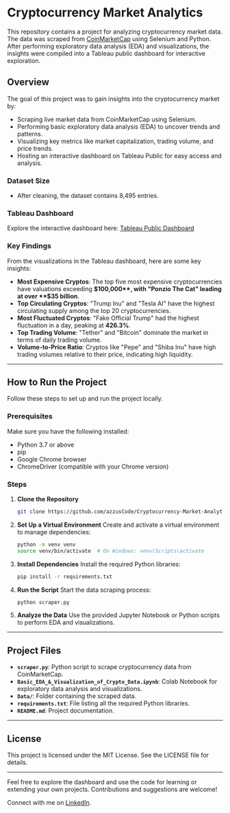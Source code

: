 # Cryptocurrency Market Analytics

This repository contains a project for analyzing cryptocurrency market data. The data was scraped from [CoinMarketCap](https://coinmarketcap.com/) using Selenium and Python. After performing exploratory data analysis (EDA) and visualizations, the insights were compiled into a Tableau public dashboard for interactive exploration.

## Overview

The goal of this project was to gain insights into the cryptocurrency market by:

- Scraping live market data from CoinMarketCap using Selenium.
- Performing basic exploratory data analysis (EDA) to uncover trends and patterns.
- Visualizing key metrics like market capitalization, trading volume, and price trends.
- Hosting an interactive dashboard on Tableau Public for easy access and analysis.

### Dataset Size
- After cleaning, the dataset contains 8,495 entries.

### Tableau Dashboard
Explore the interactive dashboard here: [Tableau Public Dashboard](https://public.tableau.com/app/profile/md.abidul.mohaimin/viz/CryptocurrencyMarketAnalytics/CryptocurrencyMarketAnalytics)

### Key Findings
From the visualizations in the Tableau dashboard, here are some key insights:
- **Most Expensive Cryptos**: The top five most expensive cryptocurrencies have valuations exceeding **$100,000**, with "Ponzio The Cat" leading at over **$35 billion**.
- **Top Circulating Cryptos**: "Trump Inu" and "Tesla AI" have the highest circulating supply among the top 20 cryptocurrencies.
- **Most Fluctuated Cryptos**: "Fake Official Trump" had the highest fluctuation in a day, peaking at **426.3%**.
- **Top Trading Volume**: "Tether" and "Bitcoin" dominate the market in terms of daily trading volume.
- **Volume-to-Price Ratio**: Cryptos like "Pepe" and "Shiba Inu" have high trading volumes relative to their price, indicating high liquidity.

---

## How to Run the Project

Follow these steps to set up and run the project locally.

### Prerequisites
Make sure you have the following installed:
- Python 3.7 or above
- pip
- Google Chrome browser
- ChromeDriver (compatible with your Chrome version)

### Steps

1. **Clone the Repository**
   ```bash
   git clone https://github.com/azzusCode/Cryptocurrency-Market-Analytics
   ```

2. **Set Up a Virtual Environment**
   Create and activate a virtual environment to manage dependencies:
   ```bash
   python -m venv venv
   source venv/bin/activate  # On Windows: venv\Scripts\activate
   ```

3. **Install Dependencies**
   Install the required Python libraries:
   ```bash
   pip install -r requirements.txt
   ```

4. **Run the Script**
   Start the data scraping process:
   ```bash
   python scraper.py
   ```

5. **Analyze the Data**
   Use the provided Jupyter Notebook or Python scripts to perform EDA and visualizations.

---

## Project Files

- **`scraper.py`**: Python script to scrape cryptocurrency data from CoinMarketCap.
- **`Basic_EDA_&_Visualization_of_Crypto_Data.ipynb`**: Colab Notebook for exploratory data analysis and visualizations.
- **`Data/`**: Folder containing the scraped data.
- **`requirements.txt`**: File listing all the required Python libraries.
- **`README.md`**: Project documentation.

---

## License
This project is licensed under the MIT License. See the LICENSE file for details.

---

Feel free to explore the dashboard and use the code for learning or extending your own projects. Contributions and suggestions are welcome!

Connect with me on [LinkedIn](https://www.linkedin.com/in/abidul-mohaimin/).

